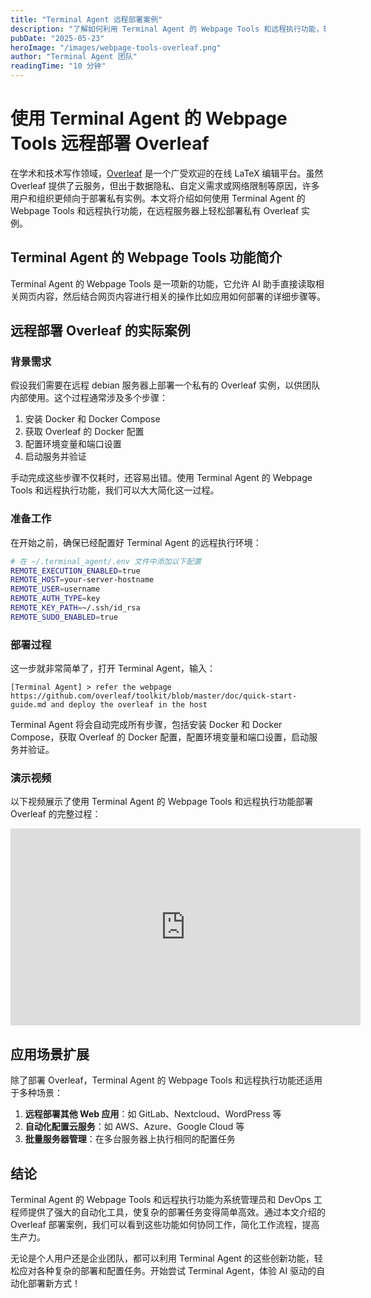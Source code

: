 ```yaml
---
title: "Terminal Agent 远程部署案例"
description: "了解如何利用 Terminal Agent 的 Webpage Tools 和远程执行功能，轻松在远程服务器上部署私有 Overleaf 实例"
pubDate: "2025-05-23"
heroImage: "/images/webpage-tools-overleaf.png"
author: "Terminal Agent 团队"
readingTime: "10 分钟"
---
```


# 使用 Terminal Agent 的 Webpage Tools 远程部署 Overleaf

在学术和技术写作领域，[Overleaf](https://www.overleaf.com/) 是一个广受欢迎的在线 LaTeX 编辑平台。虽然 Overleaf 提供了云服务，但出于数据隐私、自定义需求或网络限制等原因，许多用户和组织更倾向于部署私有实例。本文将介绍如何使用 Terminal Agent 的 Webpage Tools 和远程执行功能，在远程服务器上轻松部署私有 Overleaf 实例。

## Terminal Agent 的 Webpage Tools 功能简介

Terminal Agent 的 Webpage Tools 是一项新的功能，它允许 AI 助手直接读取相关网页内容，然后结合网页内容进行相关的操作比如应用如何部署的详细步骤等。



## 远程部署 Overleaf 的实际案例

### 背景需求

假设我们需要在远程 debian 服务器上部署一个私有的 Overleaf 实例，以供团队内部使用。这个过程通常涉及多个步骤：

1. 安装 Docker 和 Docker Compose
2. 获取 Overleaf 的 Docker 配置
3. 配置环境变量和端口设置
4. 启动服务并验证

手动完成这些步骤不仅耗时，还容易出错。使用 Terminal Agent 的 Webpage Tools 和远程执行功能，我们可以大大简化这一过程。

### 准备工作

在开始之前，确保已经配置好 Terminal Agent 的远程执行环境：

```bash
# 在 ~/.terminal_agent/.env 文件中添加以下配置
REMOTE_EXECUTION_ENABLED=true
REMOTE_HOST=your-server-hostname
REMOTE_USER=username
REMOTE_AUTH_TYPE=key
REMOTE_KEY_PATH=~/.ssh/id_rsa
REMOTE_SUDO_ENABLED=true
```

### 部署过程
这一步就非常简单了，打开 Terminal Agent，输入：

```
[Terminal Agent] > refer the webpage https://github.com/overleaf/toolkit/blob/master/doc/quick-start-guide.md and deploy the overleaf in the host
```

Terminal Agent 将会自动完成所有步骤，包括安装 Docker 和 Docker Compose，获取 Overleaf 的 Docker 配置，配置环境变量和端口设置，启动服务并验证。

### 演示视频

以下视频展示了使用 Terminal Agent 的 Webpage Tools 和远程执行功能部署 Overleaf 的完整过程：

<iframe width="560" height="315" src="https://www.youtube.com/embed/cLj7u3UjqJQ" title="Terminal Agent Webpage Tools 远程部署 Overleaf 演示" frameborder="0" allow="accelerometer; autoplay; clipboard-write; encrypted-media; gyroscope; picture-in-picture" allowfullscreen></iframe>


## 应用场景扩展

除了部署 Overleaf，Terminal Agent 的 Webpage Tools 和远程执行功能还适用于多种场景：

1. **远程部署其他 Web 应用**：如 GitLab、Nextcloud、WordPress 等
2. **自动化配置云服务**：如 AWS、Azure、Google Cloud 等
3. **批量服务器管理**：在多台服务器上执行相同的配置任务


## 结论

Terminal Agent 的 Webpage Tools 和远程执行功能为系统管理员和 DevOps 工程师提供了强大的自动化工具，使复杂的部署任务变得简单高效。通过本文介绍的 Overleaf 部署案例，我们可以看到这些功能如何协同工作，简化工作流程，提高生产力。

无论是个人用户还是企业团队，都可以利用 Terminal Agent 的这些创新功能，轻松应对各种复杂的部署和配置任务。开始尝试 Terminal Agent，体验 AI 驱动的自动化部署新方式！
